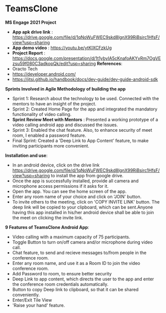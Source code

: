 # TeamsClone
**MS Engage 2021 Project** 
* **App apk drive link** : https://drive.google.com/file/d/1qNoWuFWEC9skd8lgnX99RiBsirc1HfsF/view?usp=sharing
* **App demo video** : https://youtu.be/ytKIXCFzkUg
* **Project Report** : https://docs.google.com/presentation/d/1t1ybyIA5cKnafoAKYvRm7OgVEzsu59f080C3adkopQk/edit?usp=sharing
**References**: 
*	Oracto Tech
*	 https://developer.android.com/ 
*	https://jitsi.github.io/handbook/docs/dev-guide/dev-guide-android-sdk

**Sprints Involved in Agile Methodology of building the app**
* Sprint 1: Research about the technology to be used. Connected with the mentors to have an insight of the project.
* Sprint 2: Created Home Page for the app and integrated the mandatory functionality of video calling.
* **Sprint Review Meet with Mentors** : Presented a working prototype of a video calling android app and discussed the issues.
* Sprint 3: Enabled the chat feature. Also, to enhance security of meet room, I enabled a password feature.
* Final Sprint: Created a 'Deep Link to App Content' feature, to make inviting participants more convenient.

**Installation and use**:
* In an android device, click on the drive link https://drive.google.com/file/d/1qNoWuFWEC9skd8lgnX99RiBsirc1HfsF/view?usp=sharing to install the app from google drive.
* Once the app is successfully installed, provide all camera and microphone access permissions if it asks for it.
* Open the app. You can see the home screen of the app.
* Enter any room name of your choice and click on 'JOIN' button.
* To invite others to the meeting, click on 'COPY  INVITE LINK' button. The deep link will be copied to your clipboard, which can be sent.Anyone having this app installed in his/her android device shall be able to join the meet on clicking the invite link.


**9 Features of TeamsClone Android App**:
* Video calling with a maximum capacity of 75 participants.
* Toggle Button to turn on/off camera and/or microphone during video call.
* Chat feature, to send and recieve messages to/from people in the conference room.
* Enter any room name, and use it as a Room ID to join the video conference room.
* Add Password to room, to ensure better security
* Deep Link to app content, which directs the user to the app and enter the conference room credentials automatically.
* Button to copy Deep link to clipboard, so that it can be shared conveniently.
* Enter/Exit Tile View
* 'Raise your hand' feature.
